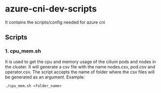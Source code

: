 # azure-cni-dev-scripts
It contains the scripts/config needed for azure cni

## Scripts
### 1. cpu_mem.sh
It is used to get the cpu and memory usage of the cilium pods and nodes in the cluster. It will generate a csv file with the name nodes.csv, pod.csv and operator.csv. 
The script accepts the name of folder where the csv files will be generated as an argument.
Example:
```
./cpu_mem.sh <folder_name>
```
